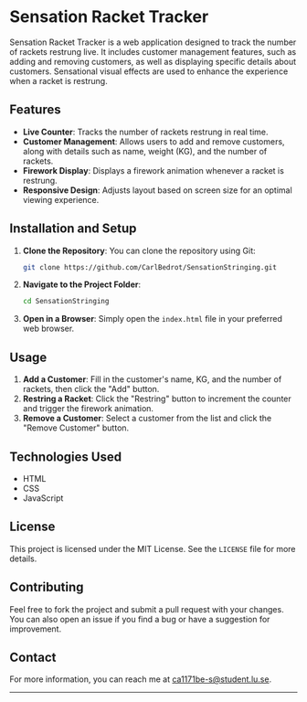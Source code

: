 # Sensation Racket Tracker

Sensation Racket Tracker is a web application designed to track the number of rackets restrung live. It includes customer management features, such as adding and removing customers, as well as displaying specific details about customers. Sensational visual effects are used to enhance the experience when a racket is restrung.

## Features

- **Live Counter**: Tracks the number of rackets restrung in real time.
- **Customer Management**: Allows users to add and remove customers, along with details such as name, weight (KG), and the number of rackets.
- **Firework Display**: Displays a firework animation whenever a racket is restrung.
- **Responsive Design**: Adjusts layout based on screen size for an optimal viewing experience.

## Installation and Setup

1. **Clone the Repository**: You can clone the repository using Git:

   ```bash
   git clone https://github.com/CarlBedrot/SensationStringing.git
   ```

2. **Navigate to the Project Folder**:

   ```bash
   cd SensationStringing
   ```

3. **Open in a Browser**: Simply open the `index.html` file in your preferred web browser.

## Usage

1. **Add a Customer**: Fill in the customer's name, KG, and the number of rackets, then click the "Add" button.
2. **Restring a Racket**: Click the "Restring" button to increment the counter and trigger the firework animation.
3. **Remove a Customer**: Select a customer from the list and click the "Remove Customer" button.

## Technologies Used

- HTML
- CSS
- JavaScript

## License

This project is licensed under the MIT License. See the `LICENSE` file for more details.

## Contributing

Feel free to fork the project and submit a pull request with your changes. You can also open an issue if you find a bug or have a suggestion for improvement.

## Contact

For more information, you can reach me at ca1171be-s@student.lu.se.

---
